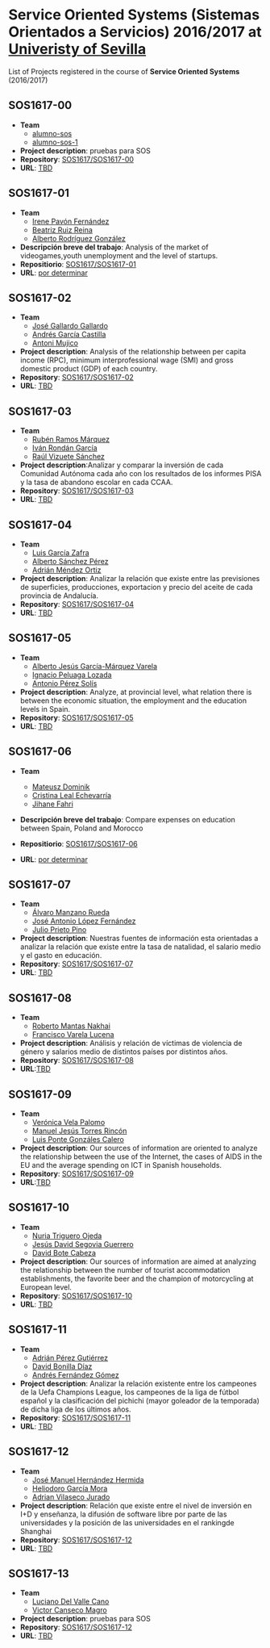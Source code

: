 Service Oriented Systems (Sistemas Orientados a Servicios) 2016/2017 at [Univeristy of Sevilla](http://www.us.es)
===================

List of Projects registered in the course of **Service Oriented Systems** (2016/2017)

## SOS1617-00

- **Team**
  - [alumno-sos](https://github.com/alumno-sos)
  - [alumno-sos-1](https://github.com/alumno-sos-1)
- **Project description**: pruebas para SOS
- **Repository**: [SOS1617/SOS1617-00](https://github.com/SOS1617/SOS1617-00)
- **URL**: [TBD](#)


## SOS1617-01

- **Team**
  - [Irene Pavón Fernández](https://github.com/1993irene)
  - [Beatriz Ruiz Reina](https://github.com/bearuirei2)
  - [Alberto Rodríguez González](https://github.com/AlbertoAxel)
- **Descripción breve del trabajo**: Analysis of the market of videogames,youth unemployment and the level of startups.
- **Repositiorio**: [SOS1617/SOS1617-01](https://github.com/SOS1617/SOS1617-01)
- **URL**: [por determinar](#)


## SOS1617-02

- **Team**
  - [José Gallardo Gallardo](https://github.com/Sojer23)
  - [Andrés García Castilla](https://github.com/Garcicasti)
  - [Antoni Mujico](https://github.com/AntoniMujico)
- **Project description**: Analysis of the relationship between per capita income (RPC), minimum interprofessional wage (SMI) and gross domestic product (GDP) of each country.
- **Repository**: [SOS1617/SOS1617-02](https://github.com/SOS1617/SOS1617-02)
- **URL**: [TBD](#)

## SOS1617-03

- **Team**
  - [Rubén Ramos Márquez](https://github.com/unfricapore)
  - [Iván Rondán García](https://github.com/IvanRG21)
  - [Raúl Vizuete Sánchez](https://github.com/byRuly)
- **Project description**:Analizar y comparar la inversión de cada Comunidad Autónoma cada año con los resultados de los informes PISA y la tasa de abandono escolar en cada CCAA.
- **Repository**: [SOS1617/SOS1617-03](https://github.com/SOS1617/SOS1617-03)
- **URL**: [TBD](#)

## SOS1617-04

- **Team**
  - [Luis García Zafra](https://github.com/luisgzafra)
  - [Alberto Sánchez Pérez ](https://github.com/albsanper)
  - [Adrián Méndez Ortiz](https://github.com/AdrianMnd)
- **Project description**: Analizar la relación que existe entre las previsiones de superficies, producciones, exportacion y precio del aceite de cada provincia de Andalucía. 
- **Repository**: [SOS1617/SOS1617-04](https://github.com/SOS1617/SOS1617-04)
- **URL**: [TBD](#)


## SOS1617-05

- **Team**
  - [Alberto Jesús García-Márquez Varela](https://github.com/Albertogmv)
  - [Ignacio Peluaga Lozada](https://github.com/ignpelloz)
  - [Antonio Pérez Solís](https://github.com/antoniops96)
- **Project description**: Analyze, at provincial level, what relation there is between the economic situation, the employment and the education levels in Spain.
- **Repository**: [SOS1617/SOS1617-05](https://github.com/SOS1617/SOS1617-05)
- **URL**: [TBD](#)
 
## SOS1617-06

- **Team**
  - [Mateusz Dominik](https://github.com/seewip)
  - [Cristina Leal Echevarría](https://github.com/Crileaech)
  - [Jihane Fahri](https://github.com/JihaneF)

- **Descripción breve del trabajo**: Compare expenses on education between Spain, Poland and Morocco
- **Repositiorio**: [SOS1617/SOS1617-06](https://github.com/SOS1617/SOS1617-06)
- **URL**: [por determinar](#)

## SOS1617-07

- **Team**
  - [Álvaro Manzano Rueda](https://github.com/NSMMANZANO)
  - [José Antonio López Fernández ](https://github.com/joslopfer5)
  - [Julio Prieto Pino](https://github.com/julpripin)
- **Project description**: Nuestras fuentes de información esta orientadas a analizar la relación que existe entre la tasa de natalidad, el salario medio y el gasto en educación.
- **Repository**: [SOS1617/SOS1617-07](https://github.com/SOS1617/SOS1617-07)
- **URL**: [TBD](#)


## SOS1617-08

- **Team**
  - [Roberto Mantas Nakhai](https://github.com/RobertoMantas)
  - [Francisco Varela Lucena](https://github.com/fravarluc)
- **Project description**: Análisis y relación de víctimas de violencia de género y salarios medio de distintos países por distintos años.
- **Repository**: [SOS1617/SOS1617-08](https://github.com/SOS1617/SOS1617-08)
- **URL**:[TBD](#)

## SOS1617-09

- **Team**
  - [Verónica Vela Palomo](https://github.com/kkdekiki)
  - [Manuel Jesús Torres Rincón](https://github.com/mjtr)
  - [Luis Ponte Gonzáles Calero](https://github.com/lpontegc)
- **Project description**: Our sources of information are oriented to analyze the relationship between the use of the Internet, the cases of AIDS in the EU and the average spending on ICT in Spanish households. 
- **Repository**: [SOS1617/SOS1617-09](https://github.com/SOS1617/SOS1617-09)
- **URL**:[TBD](#) 


## SOS1617-10

- **Team**
  - [Nuria Triguero Ojeda](https://github.com/nurtrioje)
  - [Jesús David Segovia Guerrero](https://github.com/jesusguerre)
  - [David Bote Cabeza](https://github.com/daboca92) 
- **Project description**: Our sources of information are aimed at analyzing the relationship between the number of tourist accommodation establishments, the favorite beer and the champion of motorcycling at European level.
- **Repository**: [SOS1617/SOS1617-10](https://github.com/SOS1617/SOS1617-10)
- **URL**: [TBD](#)


## SOS1617-11

- **Team**
  - [Adrián Pérez Gutiérrez](https://github.com/adrpergut)
  - [David Bonilla Díaz](https://github.com/davidbonilla37)
  - [Andrés Fernández Gómez](https://github.com/andfergom)
- **Project description**: Analizar la relación existente entre los campeones de la Uefa Champions League, los campeones de la liga de fútbol español y la clasificación del pichichi (mayor goleador de la temporada) de dicha liga de los últimos años.
- **Repository**: [SOS1617/SOS1617-11](https://github.com/SOS1617/SOS1617-11)
- **URL**: [TBD](#)


## SOS1617-12

- **Team**
  - [José Manuel Hernández Hermida](https://github.com/jomaher)
  - [Heliodoro García Mora](https://github.com/heliogm1)
  - [Adrian Vilaseco Jurado](https://github.com/adrianviljur)
- **Project description**: Relación que existe entre el nivel de inversión en I+D y enseñanza, la difusión de software libre por parte de las universidades y la posición de las universidades en el rankingde Shanghai
- **Repository**: [SOS1617/SOS1617-12](https://github.com/SOS1617/SOS1617-12)
- **URL**: [TBD](#)

## SOS1617-13

- **Team**
  - [Luciano Del Valle Cano](https://github.com/lucdelcan)
  - [Victor Canseco Magro](https://github.com/viccanmag)
- **Project description**: pruebas para SOS
- **Repository**: [SOS1617/SOS1617-12](https://github.com/SOS1617/SOS1617-13)
- **URL**: [TBD](#)

